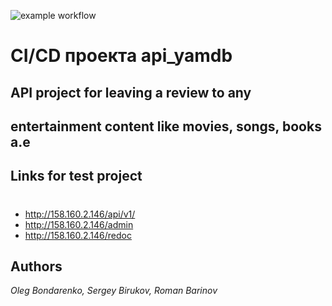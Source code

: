 ![example workflow](https://github.com/AltaiBabai/yamdb_final/actions/workflows/yamdb_workflow.yml/badge.svg)

# CI/CD проекта api_yamdb
## API project for leaving a review to any 
## entertainment content like movies, songs, books a.e

## Links for test project

#
- http://158.160.2.146/api/v1/ 
- http://158.160.2.146/admin
- http://158.160.2.146/redoc

## Authors
_Oleg Bondarenko, Sergey Birukov, Roman Barinov_